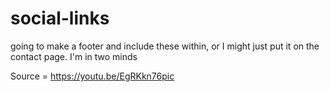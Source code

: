 # social-links
going to make a footer and include these within, or I might just put it on the contact page. I'm in two minds

Source = https://youtu.be/EgRKkn76pic
